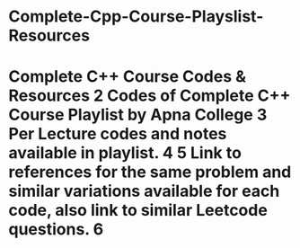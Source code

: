 # Complete-Cpp-Course-Playslist-Resources
# Complete C++ Course Codes &amp; Resources 2 Codes of Complete C++ Course Playlist by Apna College 3 Per Lecture codes and notes available in playlist. 4 ​ 5 Link to references for the same problem and similar variations available for each code, also link to similar Leetcode questions. 6
